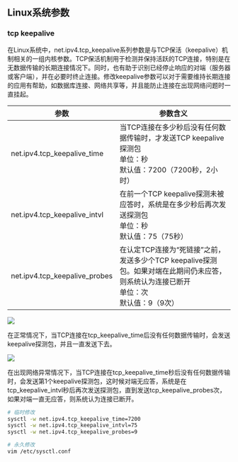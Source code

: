 ## Linux系统参数

### tcp keepalive

在Linux系统中，net.ipv4.tcp_keepalive系列参数是与TCP保活（keepalive）机制相关的一组内核参数。TCP保活机制用于检测并保持活跃的TCP连接，特别是在无数据传输的长期连接情况下。同时，也有助于识别已经停止响应的对端（服务器或客户端），并在必要时终止连接。修改keepalive参数可以对于需要维持长期连接的应用有帮助，如数据库连接、网络共享等，并且能防止连接在出现网络问题时一直挂起。

| 参数                          | 参数含义                                                     |
| ----------------------------- | ------------------------------------------------------------ |
| net.ipv4.tcp_keepalive_time   | 当TCP连接在多少秒后没有任何数据传输时，才发送TCP keepalive探测包<br/>单位：秒<br/>默认值：7200（7200秒，2小时） |
| net.ipv4.tcp_keepalive_intvl  | 在前一个TCP keepalive探测未被应答时，系统是在多少秒后再次发送探测包<br/>单位：秒<br/>默认值：75（75秒） |
| net.ipv4.tcp_keepalive_probes | 在认定TCP连接为“死链接”之前，发送多少个TCP keepalive探测包。如果对端在此期间仍未应答，则系统认为连接已断开<br/>单位：次<br/>默认值：9（9次） |

![](/techdoc/docs/basic/images/tcpkeepalive1.png)

在正常情况下，当TCP连接在tcp_keepalive_time后没有任何数据传输时，会发送keepalive探测包，并且一直发送下去。

![](/techdoc/docs/basic/images/tcpkeepalive2.png)

在出现网络异常情况下，当TCP连接在tcp_keepalive_time秒后没有任何数据传输时，会发送第1个keepalive探测包，这时候对端无应答，系统是在tcp_keepalive_intvl秒后再次发送探测包，直到发送tcp_keepalive_probes次，如果对端一直无应答，则系统认为连接已断开。

```bash
# 临时修改
sysctl -w net.ipv4.tcp_keepalive_time=7200
sysctl -w net.ipv4.tcp_keepalive_intvl=75
sysctl -w net.ipv4.tcp_keepalive_probes=9

# 永久修改
vim /etc/sysctl.conf
```



